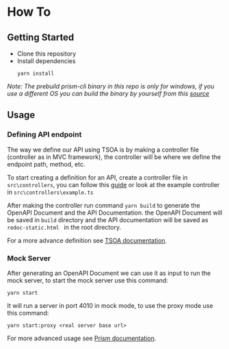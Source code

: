 # How To

## Getting Started
- Clone this repository
- Install dependencies
    ```
    yarn install
    ```
*Note: The prebuild prism-cli binary in this repo is only for windows, if you use a different OS you can build the binary by yourself from this [source](https://github.com/nursanamar/prism/tree/fix-build)*

## Usage

### Defining API endpoint

The way we define our API using TSOA is by making a controller file (controller as in MVC framework), the controller will be where we define the endpoint path, method, etc. 

To start creating a definition for an API, create a controller file in `src\controllers`,  you can follow this [guide](https://tsoa-community.github.io/docs/getting-started.html#defining-our-first-model) or look at the example controller in `src\controllers\example.ts`

After making the controller run command `yarn build` to generate the OpenAPI Document and the API Documentation. the OpenAPI Document will be saved in `build` directory and the API documentation will be saved as `redoc-static.html ` in the root directory.

For a more advance definition see [TSOA documentation](https://tsoa-community.github.io/docs/introduction.html).

### Mock Server
After generating an OpenAPI Document we can use it as input to run the mock server, to start the mock server use this command:
```
yarn start
```
It will run a server in port 4010 in mock mode, to use the proxy mode use this command:
```
yarn start:proxy <real server base url>
```

For more advanced usage see [Prism documentation](https://docs.stoplight.io/docs/prism).

